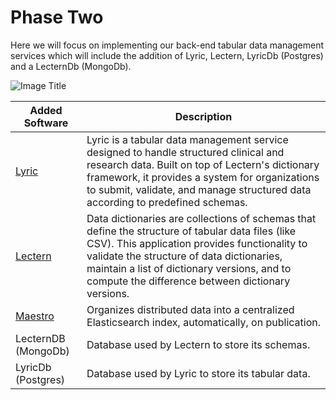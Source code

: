 # Phase Two

Here we will focus on implementing our back-end tabular data management services
which will include the addition of Lyric, Lectern, LyricDb (Postgres) and a
LecternDb (MongoDb).

![Image Title](/docs/images/phase2.png 'Phase2 Architecture Diagram')

| Added Software                                                           | Description                                                                                                                                                                                                                                                                                         |
| ------------------------------------------------------------------------ | --------------------------------------------------------------------------------------------------------------------------------------------------------------------------------------------------------------------------------------------------------------------------------------------------- |
| [Lyric](https://docs.overture.bio/docs/under-development/lyric/)         | Lyric is a tabular data management service designed to handle structured clinical and research data. Built on top of Lectern's dictionary framework, it provides a system for organizations to submit, validate, and manage structured data according to predefined schemas.                        |
| [Lectern](https://docs.overture.bio/docs/under-development/lectern/)     | Data dictionaries are collections of schemas that define the structure of tabular data files (like CSV). This application provides functionality to validate the structure of data dictionaries, maintain a list of dictionary versions, and to compute the difference between dictionary versions. |
| [Maestro](https://docs.overture.bio/docs/core-software/Maestro/overview) | Organizes distributed data into a centralized Elasticsearch index, automatically, on publication.                                                                                                                                                                                                   |
| LecternDB (MongoDb)                                                      | Database used by Lectern to store its schemas.                                                                                                                                                                                                                                                      |
| LyricDb (Postgres)                                                       | Database used by Lyric to store its tabular data.                                                                                                                                                                                                                                                   |

